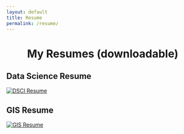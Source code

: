 ```yaml
---
layout: default
title: Resume
permalink: /resume/
---
```


<h1 style="text-align: center;">My Resumes (downloadable)</h1>

<div class="resume-container">
    <div class="resume-item">
        <h2 class="resume-title">Data Science Resume</h2>
        <a href="{{ site.baseurl }}/assets/DSCI Resume Dec2024.pdf">
            <img src="{{ site.baseurl }}/assets/DSCI Resume Dec2024.jpg" alt="DSCI Resume" class="resume-image">
        </a>
    </div>
    <div class="resume-item">
        <h2 class="resume-title">GIS Resume</h2>
        <a href="{{ site.baseurl }}/assets/SDS Resume Dec2024.pdf">
            <img src="{{ site.baseurl }}/assets/SDS Resume Dec2024.jpg" alt="GIS Resume" class="resume-image">
        </a>
    </div>
</div>
